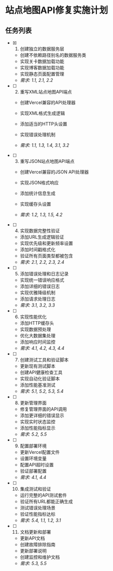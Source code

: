 # 站点地图API修复实施计划

## 任务列表

- [x] 1. 创建独立的数据服务层


  - 创建不依赖路径别名的数据服务类
  - 实现关卡数据加载功能
  - 实现博客数据加载功能
  - 实现静态页面配置管理
  - _需求: 1.1, 2.1, 2.2_



- [ ] 2. 重写XML站点地图API端点
  - 创建Vercel兼容的API处理器
  - 实现XML格式生成逻辑
  - 添加适当的HTTP头设置
  - 实现错误处理机制


  - _需求: 1.1, 1.3, 1.4, 3.1, 3.2_

- [ ] 3. 重写JSON站点地图API端点
  - 创建Vercel兼容的JSON API处理器
  - 实现JSON格式响应


  - 添加统计信息生成
  - 实现缓存头设置
  - _需求: 1.2, 1.3, 1.5, 4.2_

- [ ] 4. 实现数据完整性验证
  - 添加URL生成逻辑验证
  - 实现优先级和更新频率设置
  - 添加时间戳格式化
  - 验证所有页面类型都被包含
  - _需求: 2.1, 2.2, 2.3, 2.4_

- [ ] 5. 添加错误处理和日志记录
  - 实现统一错误响应格式
  - 添加详细的错误日志
  - 实现优雅降级机制
  - 添加请求处理日志
  - _需求: 3.1, 3.2, 3.3_

- [ ] 6. 实现性能优化
  - 添加HTTP缓存头
  - 实现数据预处理
  - 优化大数据集处理
  - 添加响应时间监控
  - _需求: 4.1, 4.2, 4.3, 4.4_

- [ ] 7. 创建测试工具和验证脚本
  - 更新现有测试脚本
  - 创建API健康检查工具
  - 实现自动化验证脚本
  - 添加性能基准测试
  - _需求: 5.1, 5.2, 5.3, 5.4_

- [ ] 8. 更新管理界面
  - 修复管理界面的API调用
  - 添加更详细的错误显示
  - 实现实时状态监控
  - 添加性能指标显示
  - _需求: 5.2, 5.5_

- [ ] 9. 配置部署环境
  - 更新Vercel配置文件
  - 设置环境变量
  - 配置API超时设置
  - 验证部署配置
  - _需求: 4.1, 4.4_

- [ ] 10. 集成测试和验证
  - 运行完整的API测试套件
  - 验证所有URL都能正确生成
  - 测试错误处理场景
  - 验证性能指标达标
  - _需求: 5.4, 1.1, 1.2, 3.1_

- [ ] 11. 文档更新和部署
  - 更新API文档
  - 创建故障排除指南
  - 更新部署说明
  - 创建监控和维护文档
  - _需求: 5.3, 5.5_